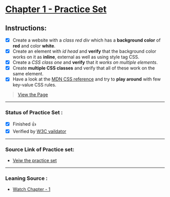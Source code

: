 # [Chapter 1 - Practice Set](https://iamwatchdogs.github.io/Front-end/HTML_CSS/Practice/CSS%20Practice%20Set/Chapter%201/)

## Instructions:

- [x] Create a website with a *class red div* which has a **background color** of **red** and color **white**.
- [x] Create an element with *id head* and **verify** that the background color works on it as **inline**, external as well as using style tag CSS.
- [x] Create a *CSS class one* and **verify** that it *works on multiple elements*.
- [x] Create **multiple CSS classes** and verify that all of these work on the same element.
- [x] Have a look at the [MDN CSS reference](https://developer.mozilla.org/en-US/docs/Web/CSS "Goto MDN CSS reference") and try to **play around** with few key-value CSS rules.

> [View the Page](https://iamwatchdogs.github.io/Front-end/HTML_CSS/Practice/CSS%20Practice%20Set/Chapter%201/)

---

### Status of Practice Set :

- [x] Finished :+1:
- [x] Verified by [W3C vaildator ](https://validator.w3.org/#validate_by_upload "Goto W3c vaildator")

---

### Source Link of Practice set:

- [Veiw the practice set](https://drive.google.com/file/d/1ixsoDb8mCuIZWCHQyOb7jc735BDDsiHe/view "Goto Practice Set")

---
### Leaning Source :

* [Watch Chapter - 1](https://youtu.be/Edsxf_NBFrw?t=1428 "Goto CSS tutorial by CodeWithHarry")
